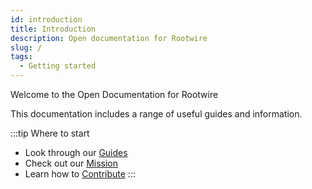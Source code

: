 ```yaml
---
id: introduction
title: Introduction
description: Open documentation for Rootwire
slug: /
tags:
  - Getting started
---
```


Welcome to the Open Documentation for Rootwire

This documentation includes a range of useful guides and information.

:::tip Where to start

- Look through our [Guides](/docs)
- Check out our [Mission](/general/community/mission)
- Learn how to [Contribute](/general/community/contributing)
:::
